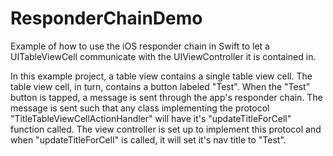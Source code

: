 # ResponderChainDemo
Example of how to use the iOS responder chain in Swift to let a UITableViewCell communicate with the UIViewController it is contained in.

In this example project, a table view contains a single table view cell.  The table view cell, in turn, contains a button labeled "Test".  When the "Test" button is tapped, a message is sent through the app's responder chain.  The message is sent such that any class implementing the protocol "TitleTableViewCellActionHandler" will have it's "updateTitleForCell" function called.  The view controller is set up to implement this protocol and when "updateTitleForCell" is called, it will set it's nav title to "Test".
